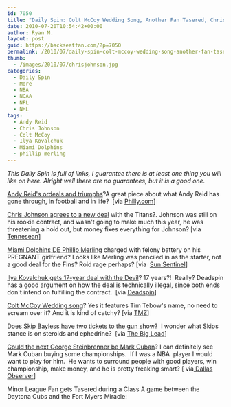```yaml
---
id: 7050
title: "Daily Spin: Colt McCoy Wedding Song, Another Fan Tasered, Chris Johnson Gets New Deal"
date: 2010-07-20T10:54:42+00:00
author: Ryan M.
layout: post
guid: https://backseatfan.com/?p=7050
permalink: /2010/07/daily-spin-colt-mccoy-wedding-song-another-fan-tasered-chris-johnson-gets-new-deal/
thumb:
  - /images/2010/07/chrisjohnson.jpg
categories:
  - Daily Spin
  - More
  - NBA
  - NCAA
  - NFL
  - NHL
tags:
  - Andy Reid
  - Chris Johnson
  - Colt McCoy
  - Ilya Kovalchuk
  - Miami Dolphins
  - phillip merling
---
```


<div class="entry">
  <p>
    <em>This Daily Spin is full of links, I guarantee there is at least one thing you will like on here. Alright well there are no guarantees, but it is a good one.</em>
  </p>

  <p>
    <a href="https://www.philly.com/philly/sports/eagles/98687929.html">Andy Reid's ordeals and triumphs</a>?A great piece about what Andy Reid has gone through, in football and in life?  [via <a href="https://www.philly.com/philly/sports/eagles/98687929.html">Philly.com</a>]
  </p>

  <p>
    <a href="https://www.tennessean.com/article/20100720/SPORTS01/7200327/2196/sports">Chris Johnson agrees to a new deal</a> with the Titans?. Johnson was still on his rookie contract, and wasn't going to make much this year, he was threatening a hold out, but money fixes everything for Johnson? [via <a href="https://www.tennessean.com/article/20100720/SPORTS01/7200327/2196/sports">Tennesean</a>]
  </p>

  <p>
    <a href="https://www.sun-sentinel.com/sports/miami-dolphins/fl-phllip-merling-dolphins-0720-20100719,0,6039439.story">Miami Dolphins DE Phillip Merling</a> charged with felony battery on his PREGNANT girlfriend? Looks like Merling was penciled in as the starter, not a good deal for the Fins? Roid rage perhaps? [via  <a href="https://www.sun-sentinel.com/sports/miami-dolphins/fl-phllip-merling-dolphins-0720-20100719,0,6039439.story">Sun Sentinel</a>]
  </p>

  <p>
    <a href="http://deadspin.com/5590836/ilya-kovalchuks-17+year-contract-is-so-so-illegal-and-the-nhl-cant-do-anything-about-it">Ilya Kovalchuk gets 17-year deal with the Devil</a>? 17 years?!  Really? Deadspin has a good argument on how the deal is technically illegal, since both ends don't intend on fulfilling the contract.  [via <a href="http://deadspin.com/5590836/ilya-kovalchuks-17+year-contract-is-so-so-illegal-and-the-nhl-cant-do-anything-about-it">Deadspin</a>]
  </p>

  <p>
    <a href="https://www.tmz.com/videos?autoplay=true&mediaKey=eb756531-f452-4ebc-8aeb-94cd38075e04">Colt McCoy Wedding song</a>? Yes it features Tim Tebow's name, no need to scream over it? And it is kind of catchy? [via <a href="https://www.tmz.com/videos?autoplay=true&mediaKey=eb756531-f452-4ebc-8aeb-94cd38075e04">TMZ</a>]
  </p>

  <p>
    <a href="http://thebiglead.com/index.php/2010/07/20/the-skip-bayless-gun-show/">Does Skip Bayless have two tickets to the gun show</a>?  I wonder what Skips stance is on steroids and ephedrine?  [via <a href="http://thebiglead.com/index.php/2010/07/20/the-skip-bayless-gun-show/">The Big Lead</a>]
  </p>

  <p>
    <a href="http://blogs.dallasobserver.com/sportatorium/2010/07/_this_weeks_death_of.php">Could the next George Steinbrenner be Mark Cuban</a>? I can definitely see Mark Cuban buying some championships.  If I was a NBA  player I would want to play for him.  He wants to surround people with good players, win championship, make money, and he is pretty freaking smart? [ via<a href="http://blogs.dallasobserver.com/sportatorium/2010/07/_this_weeks_death_of.php"> Dallas Observer</a>]
  </p>

  <p>
    Minor League Fan gets Tasered during a Class A game between the Daytona Cubs and the Fort Myers Miracle:
  </p>

  <p>
  </p>
</div>
